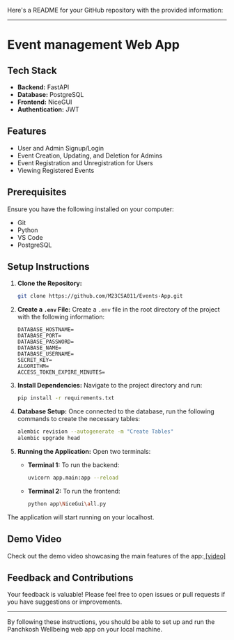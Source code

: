 Here's a README for your GitHub repository with the provided information:

---

# Event management Web App

## Tech Stack

- **Backend:** FastAPI
- **Database:** PostgreSQL
- **Frontend:** NiceGUI
- **Authentication:** JWT

## Features

- User and Admin Signup/Login
- Event Creation, Updating, and Deletion for Admins
- Event Registration and Unregistration for Users
- Viewing Registered Events

## Prerequisites

Ensure you have the following installed on your computer:

- Git
- Python
- VS Code
- PostgreSQL

## Setup Instructions

1. **Clone the Repository:**
   ```bash
   git clone https://github.com/M23CSA011/Events-App.git
   ```

2. **Create a `.env` File:**
   Create a `.env` file in the root directory of the project with the following information:

   ```env
   DATABASE_HOSTNAME=
   DATABASE_PORT= 
   DATABASE_PASSWORD= 
   DATABASE_NAME=
   DATABASE_USERNAME= 
   SECRET_KEY= 
   ALGORITHM=
   ACCESS_TOKEN_EXPIRE_MINUTES=
   ```

3. **Install Dependencies:**
   Navigate to the project directory and run:
   ```bash
   pip install -r requirements.txt
   ```

4. **Database Setup:**
   Once connected to the database, run the following commands to create the necessary tables:
   ```bash
   alembic revision --autogenerate -m "Create Tables"
   alembic upgrade head
   ```

5. **Running the Application:**
   Open two terminals:

   - **Terminal 1:** To run the backend:
     ```bash
     uvicorn app.main:app --reload
     ```

   - **Terminal 2:** To run the frontend:
     ```bash
     python app\NiceGui\all.py
     ```

The application will start running on your localhost.

## Demo Video

Check out the demo video showcasing the main features of the app:[ [video]](https://drive.google.com/file/d/1EjxmUkbPkgHNOMwHWQAftekcT9_xVQgp/view?usp=sharing)

## Feedback and Contributions

Your feedback is valuable! Please feel free to open issues or pull requests if you have suggestions or improvements.

---

By following these instructions, you should be able to set up and run the Panchkosh Wellbeing web app on your local machine.

